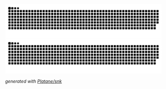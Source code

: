 ![github contribution grid snake animation](https://raw.githubusercontent.com/TUO1500/TUO1500/output/github-contribution-grid-snake-dark.svg#gh-dark-mode-only)![github contribution grid snake animation](https://raw.githubusercontent.com/TUO1500/TUO1500/output/github-contribution-grid-snake.svg#gh-light-mode-only)


_generated with [Platane/snk](https://github.com/Platane/snk)_
